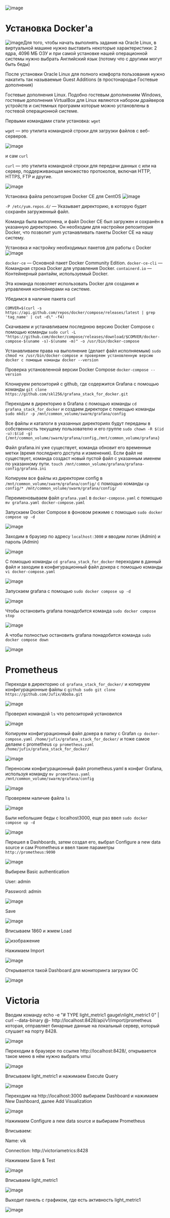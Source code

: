 ![image](https://github.com/user-attachments/assets/859bcf7f-14f7-4261-9655-359fd4f12b97)

# Установка Docker'a

![image](https://github.com/user-attachments/assets/37efc11f-1936-403a-a721-f6bc8026d81e)Для того, чтобы начать выполнять задания на Oracle Linux, в виртуальной машине нужно выставить некоторые характеристики: 
2 ядра, 4096 МБ ОЗУ и при самой установке нашей операционной системы нужно выбрать Английский язык (потому что с другими могут быть беды)

После установки Oracle Linux для полного комфорта пользования нужно накатить так называемые Guest Additions (в простонародье Гостевые дополнения)

Гостевые дополнения Linux. Подобно гостевым дополнениям Windows, гостевые дополнения VirtualBox для Linux являются набором драйверов устройств и системных программ которые можно установлены в гостевой операционной системе.

Первыми командами стали установка: `wget`

`wget` — это утилита командной строки для загрузки файлов с веб-серверов.

![image](https://github.com/user-attachments/assets/ca80e968-5de1-4309-96f4-726c7dcc8915)

и сам `curl`

`curl` — это утилита командной строки для передачи данных с или на сервер, поддерживающая множество протоколов, включая HTTP, HTTPS, FTP и другие.

![image](https://github.com/user-attachments/assets/bdd182fb-d4f2-4c59-ae4c-fe30fb48b854)

Установка файла репозитория Docker CE для CentOS
![image](https://github.com/user-attachments/assets/b4f66934-8a89-4d90-831e-9fd762242c31)

`-P /etc/yum.repos.d/` — Указывает директорию, в которую будет сохранён загруженный файл.

Команда была выполнена, и файл Docker CE был загружен и сохранён в указанную директорию. Он необходим для настройки репозитория Docker, что позволит yum устанавливать пакеты Docker CE на нашу систему.

Установка и настройку необходимых пакетов для работы с Docker
![image](https://github.com/user-attachments/assets/50b88a16-3f28-48cf-8010-ebdf160ce6d1)

`docker-ce` — Основной пакет Docker Community Edition. `docker-ce-cli` — Командная строка Docker для управления Docker. `containerd.io` — Контейнерный рантайм, используемый Docker.

Эта команда позволяет использовать Docker для создания и управления контейнерами на системе.

Убедимся в наличие пакета curl

`COMVER=$(curl -s https://api.github.com/repos/docker/compose/releases/latest | grep 'tag_name' | cut -d\" -f4)`

Скачиваем и устанавливаем последнюю версию Docker Compose с помощью команды 
`sudo curl -L "https://github.com/docker/compose/releases/download/$COMVER/docker-compose-$(uname -s)-$(uname -m)" -o /usr/bin/docker-compose`

Устанавливаем права на выполнение (делает файл исполняемым) 
`sudo chmod +x /usr/bin/docker-compose и проверяем установленную версию docker c помощью команды docker --version`

Проверка установленной версии Docker Compose
`docker-compose --version`

Клонируем репозиторий с github, где содержится Grafana с помощью команды 
`git clone https://github.com/skl256/grafana_stack_for_docker.git`

Переходим в директорию в Grafana с помощью команды `cd grafana_stack_for_docker`
и создаем директори с помощью команды `sudo mkdir -p /mnt/common_volume/swarm/grafana/config`

Все файлы и каталоги в указанных директориях будут переданы в собственность текущему пользователю и его группе
`sudo chown -R $(id -u):$(id -g) {/mnt/common_volume/swarm/grafana/config,/mnt/common_volume/grafana}`

Файл grafana.ini уже существует, команда обновит его временные метки (время последнего доступа и изменения). Если файл не существует, команда создаст новый пустой файл с указанным именем по указанному пути.
`touch /mnt/common_volume/grafana/grafana-config/grafana.ini`

Копируем все файлы из директории config в `/mnt/common_volume/swarm/grafana/config/` c помощью команды `cp config/* /mnt/common_volume/swarm/grafana/config/`

Переименовываем файл `grafana.yaml` в `docker-compose.yaml` с помощью `mv grafana.yaml docker-compose.yaml`

Запускаем Docker Compose в фоновом режиме с помощью `sudo docker compose up -d`

![image](https://github.com/user-attachments/assets/87fc6075-709c-4f5b-a781-7389310c7732)

Заходим в браузер по адресу `localhost:3000` и вводим логин (Admin) и пароль (Admin)

![image](https://github.com/user-attachments/assets/ad6f761c-5b60-4c2b-a876-db7b296c7855)

С помощью команды `cd grafana_stack_for_docker` переходим в данный файл и заходим в конфигурационный файл докера с помощью команды `vi docker-compose.yaml`

![image](https://github.com/user-attachments/assets/94d267e4-6e0d-4920-93cf-c485abd9160d)

Запускаем grafana с помощью `sudo docker compose up -d`

![image](https://github.com/user-attachments/assets/e0916bad-4890-4964-a45e-e10e02f9beff)

Чтобы остановить grafana понадобится команда `sudo docker compose stop`

![image](https://github.com/user-attachments/assets/1b245bbc-9f4e-4031-9ba2-8481bc312ebb)

А чтобы полностью остановить grafana понадобится команда `sudo docker compose down`

![image](https://github.com/user-attachments/assets/d594e222-d05c-4b0d-89a2-c3c655b83071)

# Prometheus

Переходи в директорию `cd grafana_stack_for_docker/` и копируем конфигурационные файлы с `github sudo git clone https://github.com/Jufix/Aboba.git` 

![image](https://github.com/user-attachments/assets/53b95e9d-07bb-4a05-8038-0c8bf402f5ae)

Проверил командой `ls` что репозиторий установился

![image](https://github.com/user-attachments/assets/25573ab6-df55-4cfc-a176-b88668780d4b)

Копируем конфигурационный файл докера в папку с Grafan `cp docker-compose.yaml /home/jufix/grafana_stack_for_docker/` и тоже самое делаем с prometheus `cp prometheus.yaml /home/jufix/grafana_stack_for_docker/`

![image](https://github.com/user-attachments/assets/28e821f2-0049-4148-8a98-37eb50923616)

Переносим конфигурационный файл prometheus.yaml в конфиг Grafana, используя команду `mv prometheus.yaml /mnt/common_volume/swarm/grafana/config`

![image](https://github.com/user-attachments/assets/e3470469-273f-49c2-aed3-cc2bad4436c9)

Проверяем наличие файла `ls`

![image](https://github.com/user-attachments/assets/7da13f0f-385c-45c5-8c7a-40a874217525)

Были небольшие беды с localhost3000, еще раз ввел `sudo docker compose up -d`

![image](https://github.com/user-attachments/assets/07f4dec4-4605-411b-a274-266012a435c6)

Перешел в Dashboards, затем создал его, выбрал Configure a new data source и сам Prometheus и ввел такие параметры `http://prometheus:9090`

![image](https://github.com/user-attachments/assets/9b4aa78e-e5b3-4ceb-9206-9400a807f891)

Выбирем Basic authentication

User: admin

Password: admin

![image](https://github.com/user-attachments/assets/8fde00bc-7182-40e4-8a2f-db645c96993f)

Save

![image](https://github.com/user-attachments/assets/ebdaaf89-e29d-4470-bf78-4fff74cec0de)

Вписываем 1860 и жмем Load

![изображение](https://github.com/user-attachments/assets/ede8ed91-e0fb-4097-8206-95086fd1e9d3)

Нажимаем Import

![image](https://github.com/user-attachments/assets/0a7b1fd8-2ba4-42ad-aed7-b15c2dc46e9a)

Открывается такой Dashboard для мониторинга загрузки ОС

![image](https://github.com/user-attachments/assets/71d0f228-c899-40f2-85d3-7e45df1da47a)

# Victoria

Вводим команду echo -e "# TYPE light_metric1 gauge\nlight_metric1 0" | curl --data-binary @- http://localhost:8428/api/v1/import/prometheus которая, отправляет бинарные данные на локальный сервер, который слушает на порту 8428.

![image](https://github.com/user-attachments/assets/0180f155-9c4e-42ce-bd75-839f5d38c370)

Переходим в браузере по ссылке http://localhost:8428/, открывается такое меню в нём нужно выбрать vmui

![image](https://github.com/user-attachments/assets/c43b53c5-34e2-4fb3-92fe-2cfec471bc19)

Вписываем light_metric1 и нажимаем Execute Query

![image](https://github.com/user-attachments/assets/86b052b5-8927-491f-a52c-a79adad408a5)

Переходим на http://localhost:3000 выбираем Dashboard и нажимаем New Dashboard, далее Add Visualization

![image](https://github.com/user-attachments/assets/8677b740-a90a-4e50-9146-32176ef7866b)

Нажимаем Configure a new data source и выбираем Prometheus

Вписываем:

Name: vik

Connection: http://victoriametrics:8428

Нажимаем Save & Test

![image](https://github.com/user-attachments/assets/4a1b05e8-15f7-4b41-91d9-252f78e00b8d)

Вписываем light_metric1

![image](https://github.com/user-attachments/assets/0f1936b2-732e-4421-992d-2017fd770709)

Выходит панель с графиком, где есть активность light_metric1

![image](https://github.com/user-attachments/assets/21119a28-e827-40a3-bf25-e63429c96339)









